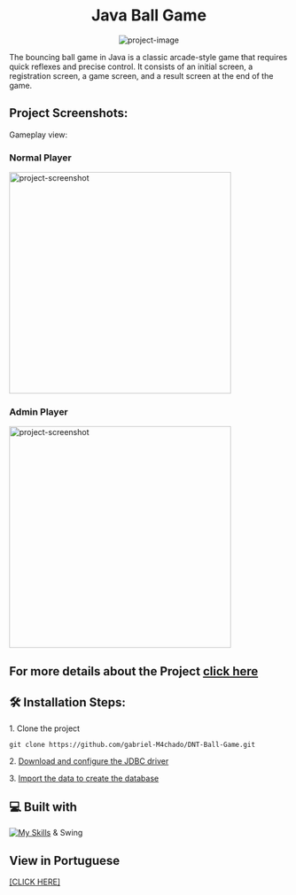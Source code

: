 <h1 style="text-align: center;" id="title">Java Ball Game</h1>

<p style="text-align: center;"><img src="https://socialify.git.ci/gabriel-M4chado/DNT-Ball-Game/image?language=1&amp;name=1&amp;owner=1&amp;theme=Light" alt="project-image"></p>

<p id="description">The bouncing ball game in Java is a classic arcade-style game that requires quick reflexes and precise control. It consists of an initial screen, a registration screen, a game screen, and a result screen at the end of the game.</p>

<h2>Project Screenshots:</h2>
<p>Gameplay view:</p>

<h3>Normal Player</h3>
<img src="https://media.giphy.com/media/v1.Y2lkPTc5MGI3NjExc3F2N2o2dzUyZ2E4Z2xjdjUzdXBzY3U4M3E4bTM2MmVlcDJhcWpkbiZlcD12MV9pbnRlcm5hbF9naWZfYnlfaWQmY3Q9Zw/pkqPlBU6onthzxdJoX/giphy.gif" alt="project-screenshot" width="400" height="400/">

<h3>Admin Player</h3>
<img src="https://media.giphy.com/media/v1.Y2lkPTc5MGI3NjExanV1Z292M3d1dzJrc291MjVvaXQ2Mnd4amZ0ZXU0M2d4cTRmOWthcSZlcD12MV9pbnRlcm5hbF9naWZfYnlfaWQmY3Q9Zw/ZVWetQvvlZN2rLAj9g/giphy.gif" alt="project-screenshot" width="400" height="400/">

<h2>For more details about the Project <a href="https://docs.google.com/presentation/d/1oymLZ7CbvJyk7Rr-QNak5_-YkVRa0jTW/edit?usp=sharing&ouid=113291002253261121856&rtpof=true&sd=true" target="external">click here</a></h2>

<h2>🛠️ Installation Steps:</h2>

<p>1. Clone the project</p>

```
git clone https://github.com/gabriel-M4chado/DNT-Ball-Game.git
```
<p>2. <a href="https://dev.mysql.com/downloads/connector/j/" target="external">Download and configure the JDBC driver</a></p>

<p>3. <a href="https://dev.mysql.com/doc/workbench/en/wb-admin-export-import-management.html" target="external">Import the data to create the database</a></p>

  
<h2>💻 Built with</h2>

[![My Skills](https://skillicons.dev/icons?i=java&theme=light)](https://skillicons.dev) & Swing

## View in Portuguese

<a href="README.md">[CLICK HERE]</a>

